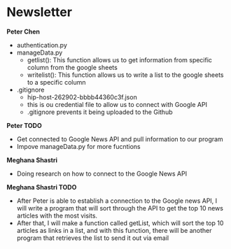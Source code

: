 # Newsletter

**Peter Chen**
- authentication.py
- manageData.py
    - getlist(): This function allows us to get information from specific column from the google sheets
    - writelist(): This function allows us to write a list to the google sheets to a specific column
- .gitignore
    - hip-host-262902-bbbb44360c3f.json
    - this is ou credential file to allow us to connect with Google API
    - .gitignore prevents it being uploaded to the Github

**Peter TODO**
- Get connected to Google News API and pull information to our program
- Impove manageData.py for more fucntions

**Meghana Shastri**
- Doing research on how to connect to the Google News API 

**Meghana Shastri TODO**
- After Peter is able to establish a connection to the Google news API, I will write a program that will sort through the API to get the top 10 news articles with the most visits.
- After that, I will make a function called getList, which will sort the top 10 articles as links in a list, and with this function, there will be another program that retrieves the list to send it out via email